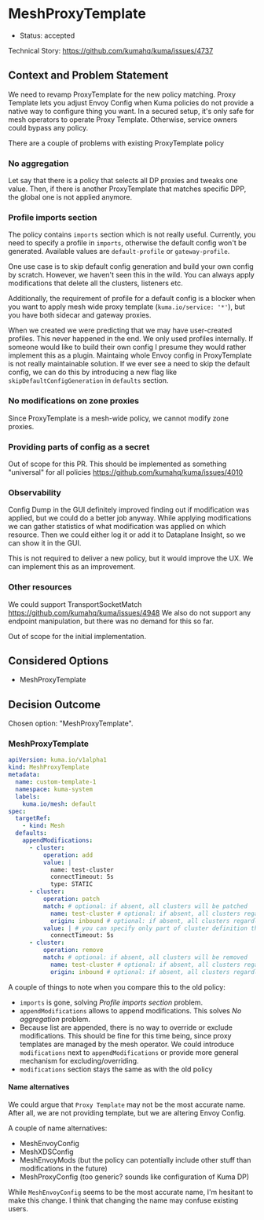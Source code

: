 # MeshProxyTemplate

* Status: accepted

Technical Story: https://github.com/kumahq/kuma/issues/4737

## Context and Problem Statement

We need to revamp ProxyTemplate for the new policy matching.
Proxy Template lets you adjust Envoy Config when Kuma policies do not provide a native way to configure thing you want.
In a secured setup, it's only safe for mesh operators to operate Proxy Template. Otherwise, service owners could bypass any policy.

There are a couple of problems with existing ProxyTemplate policy 

### No aggregation

Let say that there is a policy that selects all DP proxies and tweaks one value.
Then, if there is another ProxyTemplate that matches specific DPP, the global one is not applied anymore.

### Profile imports section

The policy contains `imports` section which is not really useful.
Currently, you need to specify a profile in `imports`, otherwise the default config won't be generated.
Available values are `default-profile` or `gateway-profile`.

One use case is to skip default config generation and build your own config by scratch.
However, we haven't seen this in the wild. You can always apply modifications that delete all the clusters, listeners etc.

Additionally, the requirement of profile for a default config is a blocker when you want to apply mesh wide proxy template (`kuma.io/service: '*'`), but you have both sidecar and gateway proxies.

When we created we were predicting that we may have user-created profiles.
This never happened in the end. We only used profiles internally.
If someone would like to build their own config I presume they would rather implement this as a plugin. Maintaing whole Envoy config in ProxyTemplate is not really maintainable solution.
If we ever see a need to skip the default config, we can do this by introducing a new flag like `skipDefaultConfigGeneration` in `defaults` section.

### No modifications on zone proxies

Since ProxyTemplate is a mesh-wide policy, we cannot modify zone proxies.

### Providing parts of config as a secret

Out of scope for this PR. This should be implemented as something "universal" for all policies https://github.com/kumahq/kuma/issues/4010

### Observability

Config Dump in the GUI definitely improved finding out if modification was applied, but we could do a better job anyway.
While applying modifications we can gather statistics of what modification was applied on which resource.
Then we could either log it or add it to Dataplane Insight, so we can show it in the GUI.

This is not required to deliver a new policy, but it would improve the UX. We can implement this as an improvement.

### Other resources

We could support TransportSocketMatch https://github.com/kumahq/kuma/issues/4948
We also do not support any endpoint manipulation, but there was no demand for this so far.

Out of scope for the initial implementation.

## Considered Options

* MeshProxyTemplate

## Decision Outcome

Chosen option: "MeshProxyTemplate".

### MeshProxyTemplate

```yaml
apiVersion: kuma.io/v1alpha1
kind: MeshProxyTemplate
metadata:
  name: custom-template-1
  namespace: kuma-system
  labels:
    kuma.io/mesh: default
spec:
  targetRef:
    - kind: Mesh
  defaults:
    appendModifications:
      - cluster:
          operation: add
          value: |
            name: test-cluster
            connectTimeout: 5s
            type: STATIC
      - cluster:
          operation: patch
          match: # optional: if absent, all clusters will be patched
            name: test-cluster # optional: if absent, all clusters regardless of name will be patched
            origin: inbound # optional: if absent, all clusters regardless of its origin will be patched
          value: | # you can specify only part of cluster definition that will be merged into existing cluster
            connectTimeout: 5s
      - cluster:
          operation: remove
          match: # optional: if absent, all clusters will be removed
            name: test-cluster # optional: if absent, all clusters regardless of name will be removed
            origin: inbound # optional: if absent, all clusters regardless of its origin will be removed
```

A couple of things to note when you compare this to the old policy:
* `imports` is gone, solving _Profile imports section_ problem.
* `appendModifications` allows to append modifications. This solves _No aggregation_ problem.
* Because list are appended, there is no way to override or exclude modifications.
  This should be fine for this time being, since proxy templates are managed by the mesh operator.
  We could introduce `modifications` next to `appendModifications` or provide more general mechanism for excluding/overriding.
* `modifications` section stays the same as with the old policy

#### Name alternatives

We could argue that `Proxy Template` may not be the most accurate name. After all, we are not providing template, but we are altering Envoy Config.

A couple of name alternatives:
* MeshEnvoyConfig
* MeshXDSConfig
* MeshEnvoyMods (but the policy can potentially include other stuff than modifications in the future)
* MeshProxyConfig (too generic? sounds like configuration of Kuma DP)

While `MeshEnvoyConfig` seems to be the most accurate name, I'm hesitant to make this change. I think that changing the name may confuse existing users. 
